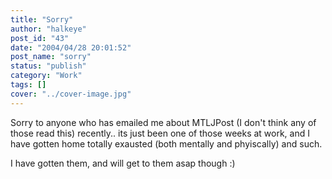 ```yaml
---
title: "Sorry"
author: "halkeye"
post_id: "43"
date: "2004/04/28 20:01:52"
post_name: "sorry"
status: "publish"
category: "Work"
tags: []
cover: "../cover-image.jpg"
---
```


Sorry to anyone who has emailed me about MTLJPost (I don't think any of those read this) recently.. its just been one of those weeks at work, and I have gotten home totally exausted (both mentally and phyiscally) and such.

I have gotten them, and will get to them asap though :)